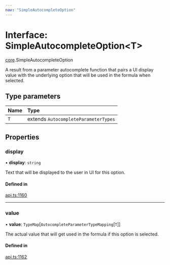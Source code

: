 ```yaml
---
nav: "SimpleAutocompleteOption"
---
```

# Interface: SimpleAutocompleteOption<T\>

[core](../modules/core.md).SimpleAutocompleteOption

A result from a parameter autocomplete function that pairs a UI display value with
the underlying option that will be used in the formula when selected.

## Type parameters

| Name | Type |
| :------ | :------ |
| `T` | extends `AutocompleteParameterTypes` |

## Properties

### display

• **display**: `string`

Text that will be displayed to the user in UI for this option.

#### Defined in

[api.ts:1160](https://github.com/coda/packs-sdk/blob/main/api.ts#L1160)

___

### value

• **value**: `TypeMap`[`AutocompleteParameterTypeMapping`[`T`]]

The actual value that will get used in the formula if this option is selected.

#### Defined in

[api.ts:1162](https://github.com/coda/packs-sdk/blob/main/api.ts#L1162)
